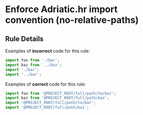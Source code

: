 # Enforce Adriatic.hr import convention (no-relative-paths)

## Rule Details

Examples of **incorrect** code for this rule:

```js
import foo from './bar';
import baz from '../baz';
import './bar';
import '../bar';
```

Examples of **correct** code for this rule:

```js
import foo from '@PROJECT_ROOT/full/path/to/bar';
import baz from '@PROJECT_ROOT/full/path/baz';
import '@PROJECT_ROOT/full/path/to/bar';
import '@PROJECT_ROOT/full/path/baz';
```
